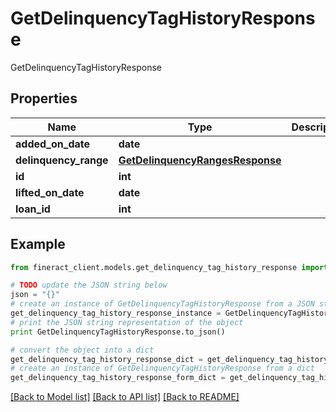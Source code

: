 # GetDelinquencyTagHistoryResponse

GetDelinquencyTagHistoryResponse

## Properties

Name | Type | Description | Notes
------------ | ------------- | ------------- | -------------
**added_on_date** | **date** |  | [optional] 
**delinquency_range** | [**GetDelinquencyRangesResponse**](GetDelinquencyRangesResponse.md) |  | [optional] 
**id** | **int** |  | [optional] 
**lifted_on_date** | **date** |  | [optional] 
**loan_id** | **int** |  | [optional] 

## Example

```python
from fineract_client.models.get_delinquency_tag_history_response import GetDelinquencyTagHistoryResponse

# TODO update the JSON string below
json = "{}"
# create an instance of GetDelinquencyTagHistoryResponse from a JSON string
get_delinquency_tag_history_response_instance = GetDelinquencyTagHistoryResponse.from_json(json)
# print the JSON string representation of the object
print GetDelinquencyTagHistoryResponse.to_json()

# convert the object into a dict
get_delinquency_tag_history_response_dict = get_delinquency_tag_history_response_instance.to_dict()
# create an instance of GetDelinquencyTagHistoryResponse from a dict
get_delinquency_tag_history_response_form_dict = get_delinquency_tag_history_response.from_dict(get_delinquency_tag_history_response_dict)
```
[[Back to Model list]](../README.md#documentation-for-models) [[Back to API list]](../README.md#documentation-for-api-endpoints) [[Back to README]](../README.md)


